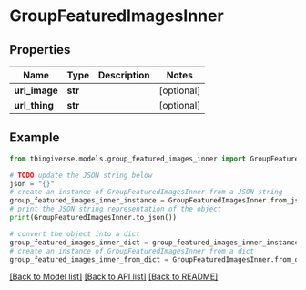 # GroupFeaturedImagesInner


## Properties

Name | Type | Description | Notes
------------ | ------------- | ------------- | -------------
**url_image** | **str** |  | [optional] 
**url_thing** | **str** |  | [optional] 

## Example

```python
from thingiverse.models.group_featured_images_inner import GroupFeaturedImagesInner

# TODO update the JSON string below
json = "{}"
# create an instance of GroupFeaturedImagesInner from a JSON string
group_featured_images_inner_instance = GroupFeaturedImagesInner.from_json(json)
# print the JSON string representation of the object
print(GroupFeaturedImagesInner.to_json())

# convert the object into a dict
group_featured_images_inner_dict = group_featured_images_inner_instance.to_dict()
# create an instance of GroupFeaturedImagesInner from a dict
group_featured_images_inner_from_dict = GroupFeaturedImagesInner.from_dict(group_featured_images_inner_dict)
```
[[Back to Model list]](../README.md#documentation-for-models) [[Back to API list]](../README.md#documentation-for-api-endpoints) [[Back to README]](../README.md)


